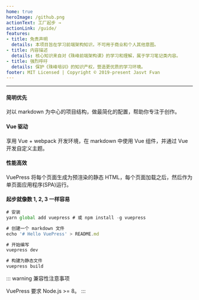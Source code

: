 ```yaml
---
home: true
heroImage: /github.png
actionText: 工厂起步 →
actionLink: /guide/
features:
- title: 免责声明
  details: 本项目旨在学习前端架构知识，不可用于商业和个人其他意图。
- title: 内容描述
  details: 核心知识来自对《珠峰前端架构课》的学习和理解，属于学习笔记类内容。
- title: 强烈呼吁
  details: 保护《珠峰培训》的知识产权，营造更优质的学习环境。
footer: MIT Licensed | Copyright © 2019-present Jasvt Fvan
---
```

---
#### 简明优先
对以 markdown 为中心的项目结构，做最简化的配置，帮助你专注于创作。
#### Vue 驱动
享用 Vue + webpack 开发环境，在 markdown 中使用 Vue 组件，并通过 Vue 开发自定义主题。
#### 性能高效
VuePress 将每个页面生成为预渲染的静态 HTML，每个页面加载之后，然后作为单页面应用程序(SPA)运行。
#### 起步就像数 1, 2, 3 一样容易
```js
# 安装
yarn global add vuepress # 或 npm install -g vuepress

# 创建一个 markdown 文件
echo '# Hello VuePress' > README.md

# 开始编写
vuepress dev

# 构建为静态文件
vuepress build
```

::: warning
兼容性注意事项

VuePress 要求 Node.js >= 8。
:::
